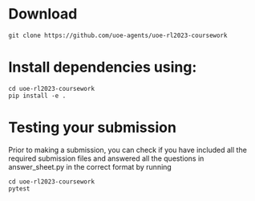 # Download
```console
git clone https://github.com/uoe-agents/uoe-rl2023-coursework
```

# Install dependencies using:
```console
cd uoe-rl2023-coursework
pip install -e .
```
# Testing your submission 
Prior to making a submission, you can check if you have included all the required submission files and answered all the questions in answer_sheet.py in the correct format by running
```console
cd uoe-rl2023-coursework
pytest
```
